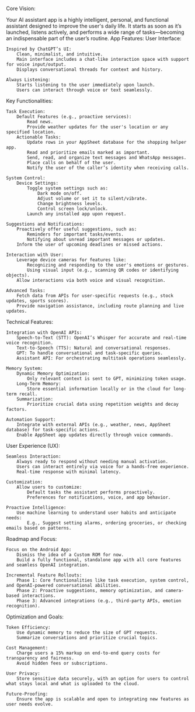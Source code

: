 Core Vision:

Your AI assistant app is a highly intelligent, personal, and functional assistant designed to improve the user's daily life. It starts as soon as it’s launched, listens actively, and performs a wide range of tasks—becoming an indispensable part of the user’s routine.
App Features:
User Interface:

    Inspired by ChatGPT’s UI:
        Clean, minimalist, and intuitive.
        Main interface includes a chat-like interaction space with support for voice input/output.
        Displays conversational threads for context and history.

    Always Listening:
        Starts listening to the user immediately upon launch.
        Users can interact through voice or text seamlessly.

Key Functionalities:

    Task Execution:
        Default Features (e.g., proactive services):
            Read news.
            Provide weather updates for the user's location or any specified location.
        Actionable Tasks:
            Update rows in your AppSheet database for the shopping helper app.
            Read and prioritize emails marked as important.
            Send, read, and organize text messages and WhatsApp messages.
            Place calls on behalf of the user.
            Notify the user of the caller’s identity when receiving calls.

    System Control:
        Device Settings:
            Toggle system settings such as:
                Dark mode on/off.
                Adjust volume or set it to silent/vibrate.
                Change brightness levels.
                Control screen lock/unlock.
            Launch any installed app upon request.

    Suggestions and Notifications:
        Proactively offer useful suggestions, such as:
            Reminders for important tasks/events.
            Notifying about unread important messages or updates.
        Inform the user of upcoming deadlines or missed actions.

    Interaction with User:
        Leverage device cameras for features like:
            Recognizing and responding to the user's emotions or gestures.
            Using visual input (e.g., scanning QR codes or identifying objects).
        Allow interactions via both voice and visual recognition.

    Advanced Tasks:
        Fetch data from APIs for user-specific requests (e.g., stock updates, sports scores).
        Provide navigation assistance, including route planning and live updates.

Technical Features:

    Integration with OpenAI APIs:
        Speech-to-Text (STT): OpenAI’s Whisper for accurate and real-time voice recognition.
        Text-to-Speech (TTS): Natural and conversational responses.
        GPT: To handle conversational and task-specific queries.
        Assistant API: For orchestrating multitask operations seamlessly.

    Memory System:
        Dynamic Memory Optimization:
            Only relevant context is sent to GPT, minimizing token usage.
        Long-Term Memory:
            Store essential information locally or in the cloud for long-term recall.
        Summarization:
            Prioritize crucial data using repetition weights and decay factors.

    Automation Support:
        Integrate with external APIs (e.g., weather, news, AppSheet database) for task-specific actions.
        Enable AppSheet app updates directly through voice commands.

User Experience (UX):

    Seamless Interaction:
        Always ready to respond without needing manual activation.
        Users can interact entirely via voice for a hands-free experience.
        Real-time response with minimal latency.

    Customization:
        Allow users to customize:
            Default tasks the assistant performs proactively.
            Preferences for notifications, voice, and app behavior.

    Proactive Intelligence:
        Use machine learning to understand user habits and anticipate needs:
            E.g., Suggest setting alarms, ordering groceries, or checking emails based on patterns.

Roadmap and Focus:

    Focus on the Android App:
        Dismiss the idea of a Custom ROM for now.
        Build a fully functional, standalone app with all core features and seamless OpenAI integration.

    Incremental Feature Rollouts:
        Phase 1: Core functionalities like task execution, system control, and OpenAI-powered conversational abilities.
        Phase 2: Proactive suggestions, memory optimization, and camera-based interactions.
        Phase 3: Advanced integrations (e.g., third-party APIs, emotion recognition).

Optimization and Goals:

    Token Efficiency:
        Use dynamic memory to reduce the size of GPT requests.
        Summarize conversations and prioritize crucial topics.

    Cost Management:
        Charge users a 15% markup on end-to-end query costs for transparency and fairness.
        Avoid hidden fees or subscriptions.

    User Privacy:
        Store sensitive data securely, with an option for users to control what stays local and what is uploaded to the cloud.

    Future-Proofing:
        Ensure the app is scalable and open to integrating new features as user needs evolve.
